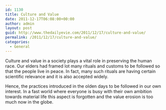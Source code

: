 ```yaml
---
id: 1130
title: Culture and Value
date: 2011-12-17T06:08:00+00:00
author: admin
layout: post
guid: http://www.thedailyevie.com/2011/12/17/culture-and-value/
permalink: /2011/12/17/culture-and-value/
categories:
  - General
---
```

Culture and value in a society plays a vital role in preserving the human race. Our elders had framed lot many rituals and customs to be followed so that the people live in peace. In fact, many such rituals are having certain scientific relevance and it is also accepted widely.

Hence, the practices introduced in the olden days to be followed in our own interest. In a fast world where everyone is busy with their own ambition towards material life this aspect is forgotten and the value erosion is too much now in the globe.